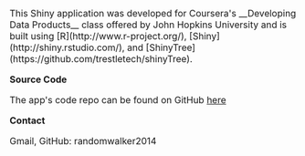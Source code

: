 <font size="3">
This Shiny application was developed for Coursera's __Developing Data Products__ class offered by John Hopkins University and is built using [R](http://www.r-project.org/), [Shiny](http://shiny.rstudio.com/), and [ShinyTree](https://github.com/trestletech/shinyTree).

__Source Code__

The app's code repo can be found on GitHub [here](https://github.com/randomwalker2014/R-Cube-Shiny-App)

__Contact__

Gmail, GitHub: randomwalker2014
</font>



